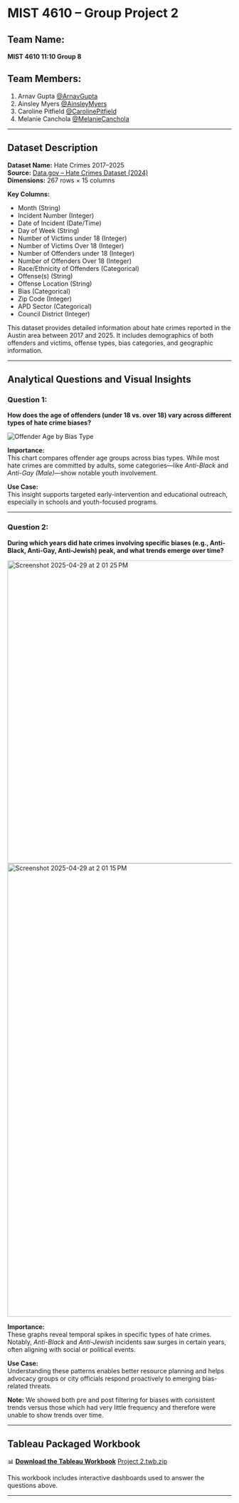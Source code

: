 # MIST 4610 – Group Project 2

## Team Name:
**MIST 4610 11:10 Group 8**

## Team Members:
1. Arnav Gupta [@ArnavGupta](https://www.github.com/akg93611)  
2. Ainsley Myers [@AinsleyMyers](https://www.github.com/anm00752)  
3. Caroline Pitfield [@CarolinePitfield](https://www.github.com/cgpitfield)  
4. Melanie Canchola [@MelanieCanchola](https://www.github.com/mcanchola1)

---

## Dataset Description

**Dataset Name:** Hate Crimes 2017–2025  
**Source:** [Data.gov – Hate Crimes Dataset (2024)](https://catalog.data.gov/dataset/hate-crimes-2024)  
**Dimensions:** 267 rows × 15 columns

**Key Columns:**
- Month (String)  
- Incident Number (Integer)  
- Date of Incident (Date/Time)  
- Day of Week (String)  
- Number of Victims under 18 (Integer)  
- Number of Victims Over 18 (Integer)  
- Number of Offenders under 18 (Integer)  
- Number of Offenders Over 18 (Integer)  
- Race/Ethnicity of Offenders (Categorical)  
- Offense(s) (String)  
- Offense Location (String)  
- Bias (Categorical)  
- Zip Code (Integer)  
- APD Sector (Categorical)  
- Council District (Integer)

This dataset provides detailed information about hate crimes reported in the Austin area between 2017 and 2025. It includes demographics of both offenders and victims, offense types, bias categories, and geographic information.

---

## Analytical Questions and Visual Insights

### **Question 1:**  
**How does the age of offenders (under 18 vs. over 18) vary across different types of hate crime biases?**

![Offender Age by Bias Type](https://github.com/user-attachments/assets/480592ea-8532-4dcf-bd3a-c7c3db989387)

**Importance:**  
This chart compares offender age groups across bias types. While most hate crimes are committed by adults, some categories—like *Anti-Black* and *Anti-Gay (Male)*—show notable youth involvement.

**Use Case:**  
This insight supports targeted early-intervention and educational outreach, especially in schools and youth-focused programs.

---

### **Question 2:**  
**During which years did hate crimes involving specific biases (e.g., Anti-Black, Anti-Gay, Anti-Jewish) peak, and what trends emerge over time?**

<img width="680" alt="Screenshot 2025-04-29 at 2 01 25 PM" src="https://github.com/user-attachments/assets/d820d4a2-0f28-4430-909e-2da7b4ca3a26" />

<img width="1018" alt="Screenshot 2025-04-29 at 2 01 15 PM" src="https://github.com/user-attachments/assets/b7c1d0d6-5fb3-4463-a105-3d12a063aafb" />


**Importance:**  
These graphs reveal temporal spikes in specific types of hate crimes. Notably, *Anti-Black* and *Anti-Jewish* incidents saw surges in certain years, often aligning with social or political events.

**Use Case:**  
Understanding these patterns enables better resource planning and helps advocacy groups or city officials respond proactively to emerging bias-related threats.

**Note:**
We showed both pre and post filtering for biases with consistent trends versus those which had very little frequency and therefore were unable to show trends over time.

---

## Tableau Packaged Workbook

📊 [**Download the Tableau Workbook**](./Project2Tableau.twb)
[Project 2.twb.zip](https://github.com/user-attachments/files/19965398/Project.2.twb.zip)

This workbook includes interactive dashboards used to answer the questions above.

---
